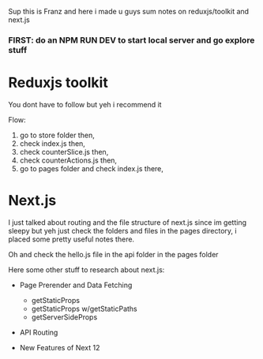 Sup this is Franz and here i made u guys sum notes on reduxjs/toolkit and next.js

### FIRST: do an NPM RUN DEV to start local server and go explore stuff

# Reduxjs toolkit

You dont have to follow but yeh i recommend it

Flow:

1. go to store folder then,
2. check index.js then,
3. check counterSlice.js then,
4. check counterActions.js then,
5. go to pages folder and check index.js there,

# Next.js

I just talked about routing and the file structure of next.js since im getting sleepy
but yeh just check the folders and files in the pages directory, i placed some pretty useful notes there.

Oh and check the hello.js file in the api folder in the pages folder

Here some other stuff to research about next.js:

- Page Prerender and Data Fetching

  - getStaticProps
  - getStaticProps w/getStaticPaths
  - getServerSideProps

- API Routing

- New Features of Next 12
